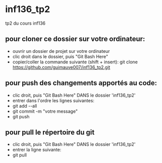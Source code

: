 # inf136_tp2
tp2 du cours inf136

## pour cloner ce dossier sur votre ordinateur:
- ouvrir un dossier de projet sur votre ordinateur
- clic droit dans le dossier, puis "Git Bash Here"
- copier/coller la commande suivante (shift + insert): 
	git clone https://github.com/guimauve007/inf136_tp2.git
	
## pour push des changements apportés au code:
- clic droit, puis "Git Bash Here" DANS le dossier 'inf136_tp2'
- entrer dans l'ordre les lignes suivantes:
-  git add --all
-  git commit -m "votre message"
-  git push
	
## pour pull le répertoire du git
- clic droit, puis "Git Bash Here" DANS le dossier 'inf136_tp2'
- entrer la ligne suivante:
- git pull